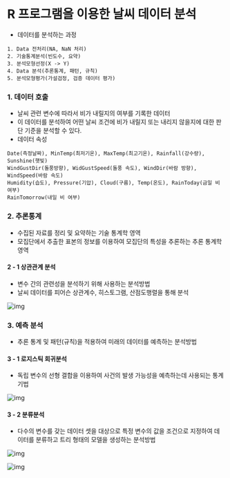 # R 프로그램을 이용한 날씨 데이터 분석

- 데이터를 분석하는 과정

```
1. Data 전처리(NA, NaN 처리)
2. 기술통계분석(빈도수, 요약)
3. 분석모형선정(X -> Y)
4. Data 분석(추론통계, 패턴, 규칙)
5. 분석모형평가(가설검정, 검증 데이터 평가)
```



### 1. 데이터 호출

- 날씨 관련 변수에 따라서 비가 내릴지의 여부를 기록한 데이터
- 이 데이터를 분석하여 어떤 날씨 조건에 비가 내릴지 또는 내리지 않을지에 대한 판단 기준을 분석할 수 있다.
- 데이터 속성

```
Date(측정날짜), MinTemp(최저기온), MaxTemp(최고기온), Rainfall(강수량), Sunshine(햇빛)
WindGustDir(돌풍방향), WidGustSpeed(돌풍 속도), WindDir(바람 방향), WindSpeed(바람 속도)
Humidity(습도), Pressure(기압), Cloud(구름), Temp(온도), RainToday(금일 비 여부)
RainTomorrow(내일 비 여부)
```



### 2. 추론통계

- 수집된 자료를 정리 및 요약하는 기술 통계학 영역
- 모집단에서 추출한 표본의 정보를 이용하여 모집단의 특성을 추론하는 추론 통계학 영역



#### 2 - 1 상관관계 분석

- 변수 간의 관련성을 분석하기 위해 사용하는 분석방법
- 날씨 데이터를 피어슨 상관계수, 히스토그램, 산점도행렬을 통해 분석

![img](https://t1.daumcdn.net/cfile/tistory/9948B4395B1DB0BD15)

### 3. 예측 분석

- 추론 통계 및 패턴(규칙)을 적용하여 미래의 데이터를 예측하는 분석방법



#### 3 - 1 로지스틱 회귀분석

- 독립 변수의 선형 결합을 이용하여 사건의 발생 가능성을 예측하는데 사용되는 통계 기법

![img](https://t1.daumcdn.net/cfile/tistory/999DB1335B1DB0BD18) 

#### 3 - 2 분류분석

- 다수의 변수를 갖는 데이터 셋을 대상으로 특정 변수의 값을 조건으로 지정하여 데이터를 분류하고 트리 형태의 모델을 생성하는 분석방법

![img](https://t1.daumcdn.net/cfile/tistory/994656425B1DB0BD12) 

![img](https://t1.daumcdn.net/cfile/tistory/99BDDA3A5B1DB0BD14) 
